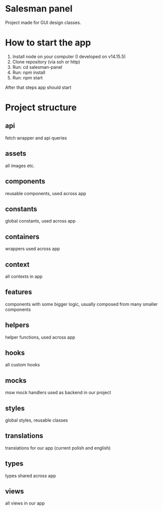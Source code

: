 # Salesman panel

Project made for GUI design classes.

# How to start the app

1. Install node on your computer (I developed on v14.15.5)
2. Clone repository (via ssh or http)
3. Run: cd salesman-panel
4. Run: npm install
5. Run: npm start

After that steps app should start

# Project structure

## api

fetch wrapper and api queries

## assets

all images etc.

## components

reusable components, used across app

## constants

global constants, used across app

## containers

wrappers used across app

## context

all contexts in app

## features

components with some bigger logic, usually composed from many smaller components

## helpers 

helper functions, used across app

## hooks

all custom hooks

## mocks 

msw mock handlers used as backend in our project

## styles 

global styles, reusable classes

## translations

translations for our app (current polish and english)

## types 

types shared across app

## views

all views in our app
